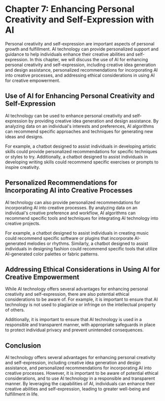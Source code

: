 Chapter 7: Enhancing Personal Creativity and Self-Expression with AI
====================================================================

Personal creativity and self-expression are important aspects of personal growth and fulfillment. AI technology can provide personalized support and guidance to help individuals enhance their creative abilities and self-expression. In this chapter, we will discuss the use of AI for enhancing personal creativity and self-expression, including creative idea generation and design assistance, personalized recommendations for incorporating AI into creative processes, and addressing ethical considerations in using AI for creative empowerment.

Use of AI for Enhancing Personal Creativity and Self-Expression
---------------------------------------------------------------

AI technology can be used to enhance personal creativity and self-expression by providing creative idea generation and design assistance. By analyzing data on an individual's interests and preferences, AI algorithms can recommend specific approaches and techniques for generating new ideas and designs.

For example, a chatbot designed to assist individuals in developing artistic skills could provide personalized recommendations for specific techniques or styles to try. Additionally, a chatbot designed to assist individuals in developing writing skills could recommend specific exercises or prompts to inspire creativity.

Personalized Recommendations for Incorporating AI into Creative Processes
-------------------------------------------------------------------------

AI technology can also provide personalized recommendations for incorporating AI into creative processes. By analyzing data on an individual's creative preference and workflow, AI algorithms can recommend specific tools and techniques for integrating AI technology into creative projects.

For example, a chatbot designed to assist individuals in creating music could recommend specific software or plugins that incorporate AI-generated melodies or rhythms. Similarly, a chatbot designed to assist individuals in designing fashion could recommend specific tools that utilize AI-generated color palettes or fabric patterns.

Addressing Ethical Considerations in Using AI for Creative Empowerment
----------------------------------------------------------------------

While AI technology offers several advantages for enhancing personal creativity and self-expression, there are also potential ethical considerations to be aware of. For example, it is important to ensure that AI technology is not used to plagiarize or infringe on the intellectual property of others.

Additionally, it is important to ensure that AI technology is used in a responsible and transparent manner, with appropriate safeguards in place to protect individual privacy and prevent unintended consequences.

Conclusion
----------

AI technology offers several advantages for enhancing personal creativity and self-expression, including creative idea generation and design assistance, and personalized recommendations for incorporating AI into creative processes. However, it is important to be aware of potential ethical considerations, and to use AI technology in a responsible and transparent manner. By leveraging the capabilities of AI, individuals can enhance their creative abilities and self-expression, leading to greater well-being and fulfillment in life.
